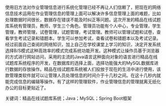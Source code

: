 
使用旧方法对作业管理信息进行系统化管理已经不再让人们信赖了，把现在的网络信息技术运用在作业管理信息的管理上面可以解决许多信息管理上面的难题，比如处理数据时间很长，数据存在错误不能及时纠正等问题。这次开发的精品在线试题库系统有管理员，教师，学生三个角色。管理员功能有个人中心，专业管理，学生管理，教师管理，试卷管理，试题管理，考试管理。教师可以管理试题和试卷，查看学生考试记录和错题本。学生可以参加考试，查看试卷和错题本以及考试记录。经过前面自己查阅的网络知识，加上自己在学校课堂上学习的知识，决定开发系统选择B/S模式这种高效率的模式完成系统功能开发。这种模式让操作员基于浏览器的方式进行网站访问，采用的主流的Java语言这种面向对象的语言进行精品在线试题库系统程序的开发，在数据库的选择上面，选择功能强大的MySQL数据库进行数据的存放操作。精品在线试题库系统被人们投放于现在的生活中进行使用，该款管理类软件就可以让管理人员处理信息的时间介于十几秒之间。在这十几秒内就能完成信息的编辑等操作。有了这样的管理软件，作业管理信息的管理就离无纸化办公的目标更贴近了。

关键词：精品在线试题库系统；Java；MySQL；Spring Boot框架
